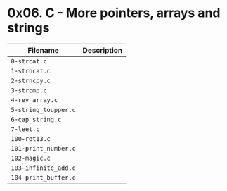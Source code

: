 # 0x06. C - More pointers, arrays and strings
| Filename | Description |
| --- | --- |
| `0-strcat.c` |
| `1-strncat.c` |
| `2-strncpy.c` |
| `3-strcmp.c` |
| `4-rev_array.c` |
| `5-string_toupper.c` |
| `6-cap_string.c` |
| `7-leet.c` |
| `100-rot13.c` |
| `101-print_number.c` |
| `102-magic.c` |
| `103-infinite_add.c` |
| `104-print_buffer.c` |
